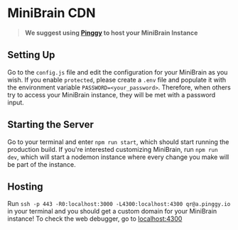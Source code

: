 # MiniBrain CDN
> **We suggest using [Pinggy](https://pinggy.io) to host your MiniBrain Instance**

## Setting Up
Go to the `config.js` file and edit the configuration for your MiniBrain as you wish. If you enable `protected`, please create a `.env` file and populate it with the environment variable `PASSWORD=<your_password>`. Therefore, when others try to access your MiniBrain instance, they will be met with a password input.

## Starting the Server
Go to your terminal and enter `npm run start`, which should start running the production build. If you're interested customizing MiniBrain, run `npm run dev`, which will start a nodemon instance where every change you make will be part of the instance.

## Hosting
Run `ssh -p 443 -R0:localhost:3000 -L4300:localhost:4300 qr@a.pinggy.io` in your terminal and you should get a custom domain for your MiniBrain instance! To check the web debugger, go to [localhost:4300](http://localhost:4300)